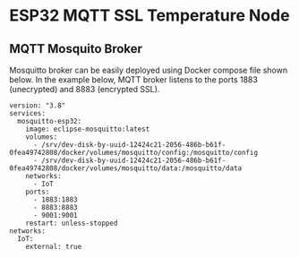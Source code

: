 # ESP32 MQTT SSL Temperature Node

<!-- BMP280 comes in 3.3V and 5V versions. 5V version is I2C and has 4 terminals; 3.3V version is IPS and has 6 terminals AHT10 Arduino sensor -->

## MQTT Mosquito Broker
<p>Mosquitto broker can be easily deployed using Docker compose file shown below. In the example below, MQTT broker listens to the ports 1883 (unecrypted) and 8883 (encrypted SSL). </p>

```text
version: "3.8"
services:
  mosquitto-esp32:
    image: eclipse-mosquitto:latest
    volumes:
      - /srv/dev-disk-by-uuid-12424c21-2056-486b-b61f-0fea49742808/docker/volumes/mosquitto/config:/mosquitto/config
      - /srv/dev-disk-by-uuid-12424c21-2056-486b-b61f-0fea49742808/docker/volumes/mosquitto/data:/mosquitto/data
    networks:
      - IoT
    ports:
      - 1883:1883
      - 8883:8883
      - 9001:9001
    restart: unless-stopped
networks:
  IoT:
    external: true
```